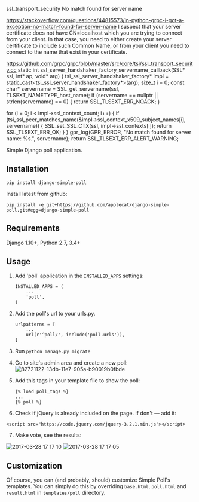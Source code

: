  ssl_transport_security No match found for server name
 
 https://stackoverflow.com/questions/44815573/in-python-grpc-i-got-a-exception-no-match-found-for-server-name
 I suspect that your server certificate does not have CN=localhost which you are trying to connect from your client. In that case, you need to either create your server certificate to include such Common Name, or from your client you need to connect to the name that exist in your certificate.


 
https://github.com/grpc/grpc/blob/master/src/core/tsi/ssl_transport_security.cc
static int ssl_server_handshaker_factory_servername_callback(SSL* ssl, int* ap,
                                                             void* arg) {
  tsi_ssl_server_handshaker_factory* impl =
      static_cast<tsi_ssl_server_handshaker_factory*>(arg);
  size_t i = 0;
  const char* servername = SSL_get_servername(ssl, TLSEXT_NAMETYPE_host_name);
  if (servername == nullptr || strlen(servername) == 0) {
    return SSL_TLSEXT_ERR_NOACK;
  }

  for (i = 0; i < impl->ssl_context_count; i++) {
    if (tsi_ssl_peer_matches_name(&impl->ssl_context_x509_subject_names[i],
                                  servername)) {
      SSL_set_SSL_CTX(ssl, impl->ssl_contexts[i]);
      return SSL_TLSEXT_ERR_OK;
    }
  }
  gpr_log(GPR_ERROR, "No match found for server name: %s.", servername);
  return SSL_TLSEXT_ERR_ALERT_WARNING;


Simple Django poll application.

Installation
------------

```
pip install django-simple-poll
```

Install latest from github:
```
pip install -e git+https://github.com/applecat/django-simple-poll.git#egg=django-simple-poll
```

Requirements
------------
Django 1.10+, Python 2.7, 3.4+

Usage
-----

1. Add 'poll' application in the ``INSTALLED_APPS`` settings:

    ```
    INSTALLED_APPS = (
        ...
        'poll',
    )
    ```

2. Add the poll's url to your urls.py.

    ```
    urlpatterns = [
        ...
        url(r'^poll/', include('poll.urls')),
    ]
    ```

3. Run ```python manage.py migrate```

4. Go to site's admin area and create a new poll:
![82721122-13db-11e7-905a-b90019b0fbde](https://cloud.githubusercontent.com/assets/390483/24417739/393a782a-13f2-11e7-8c09-fd6d0cf228f0.png)

5. Add this tags in your template file to show the poll:

    ```
    {% load poll_tags %}
    ...
    {% poll %}
    ```

6. Check if jQuery is already included on the page. If don't — add it:
```
<script src="https://code.jquery.com/jquery-3.2.1.min.js"></script>
```

7. Make vote, see the results:

![2017-03-28 17 17 10](https://cloud.githubusercontent.com/assets/390483/24410357/8973a134-13db-11e7-9788-94fe3462d1ce.png)
![2017-03-28 17 17 05](https://cloud.githubusercontent.com/assets/390483/24410353/870887e8-13db-11e7-81b6-b5a721696e32.png)


Customization
-------------

Of course, you can (and probably, should) customize Simple Poll's templates. You can simply do this by overriding `base.html`, `poll.html` and `result.html` in `templates/poll` directory.
